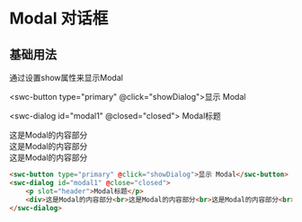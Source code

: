 # Modal 对话框

## 基础用法

通过设置show属性来显示Modal

<swc-button type="primary" @click="showDialog">显示 Modal</swc-button>

<swc-dialog id="modal1" @closed="closed">
    <span slot="header">Modal标题</span>
    <div>这是Modal的内容部分<br>这是Modal的内容部分<br>这是Modal的内容部分<br></div>
</swc-dialog>

```html
<swc-button type="primary" @click="showDialog">显示 Modal</swc-button>
<swc-dialog id="modal1" @close="closed">
    <p slot="header">Modal标题</p>
    <div>这是Modal的内容部分<br>这是Modal的内容部分<br>这是Modal的内容部分<br></div>
</swc-dialog>
```

<script setup>
import { onMounted } from 'vue';
function sure(ev){
    console.log(ev)
}
onMounted(()=>{
    document.getElementById('modal1').addEventListener('sure', ev=>{
        console.log(ev)
    })
})

const showDialog = ()=>{
    document.getElementById('modal1').open()
}

const closed = ()=>{
    console.log('关闭了Modal')
}

</script>
